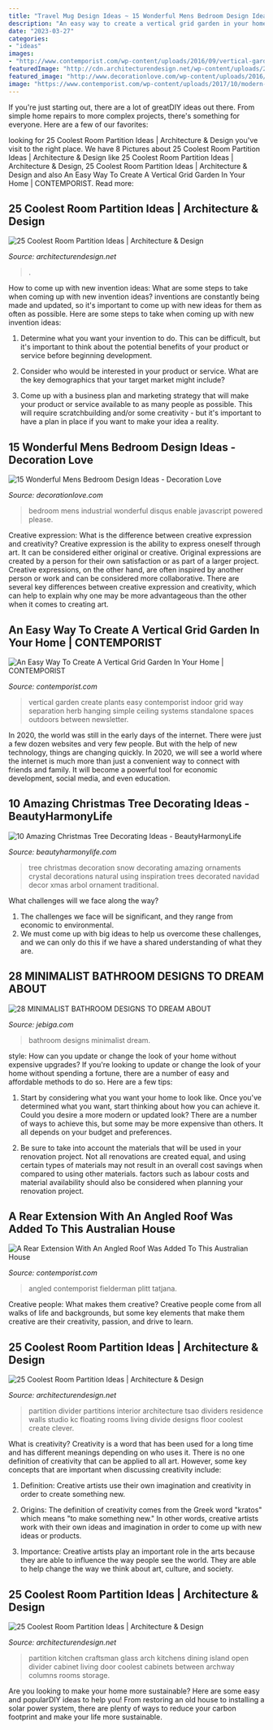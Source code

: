 ```yaml
---
title: "Travel Mug Design Ideas ~ 15 Wonderful Mens Bedroom Design Ideas"
description: "An easy way to create a vertical grid garden in your home"
date: "2023-03-27"
categories:
- "ideas"
images:
- "http://www.contemporist.com/wp-content/uploads/2016/09/vertical-garden_050916_05-800x1712.jpg"
featuredImage: "http://cdn.architecturendesign.net/wp-content/uploads/2014/08/1446.jpg"
featured_image: "http://www.decorationlove.com/wp-content/uploads/2016/06/Industrial-Bedroom-Design-For-Men.jpg"
image: "https://www.contemporist.com/wp-content/uploads/2017/10/modern-house-extension-architecture-241017-751-02.jpg"
---
```



If you're just starting out, there are a lot of greatDIY ideas out there. From simple home repairs to more complex projects, there's something for everyone. Here are a few of our favorites: 

	

		
looking for 25 Coolest Room Partition Ideas | Architecture &amp; Design you've visit to the right place. We have 8 Pictures about 25 Coolest Room Partition Ideas | Architecture &amp; Design like 25 Coolest Room Partition Ideas | Architecture &amp; Design, 25 Coolest Room Partition Ideas | Architecture &amp; Design and also An Easy Way To Create A Vertical Grid Garden In Your Home | CONTEMPORIST. Read more:
		
    
## 25 Coolest Room Partition Ideas | Architecture &amp; Design

<img loading=lazy src="https://cdn.architecturendesign.net/wp-content/uploads/2014/08/1742.jpg" onerror="this.onerror=null;this.src='https://tse1.mm.bing.net/th?id=OIP.ovTblCgTk6jpb7B_ULeNwAHaLI&amp;pid=15.1';" alt="25 Coolest Room Partition Ideas | Architecture &amp; Design">

_Source: architecturendesign.net_

>. 

	

How to come up with new invention ideas: What are some steps to take when coming up with new invention ideas?
inventions are constantly being made and updated, so it's important to come up with new ideas for them as often as possible. Here are some steps to take when coming up with new invention ideas:
1. Determine what you want your invention to do. This can be difficult, but it's important to think about the potential benefits of your product or service before beginning development.

2. Consider who would be interested in your product or service. What are the key demographics that your target market might include?

3. Come up with a business plan and marketing strategy that will make your product or service available to as many people as possible. This will require scratchbuilding and/or some creativity - but it's important to have a plan in place if you want to make your idea a reality.


    
## 15 Wonderful Mens Bedroom Design Ideas - Decoration Love

<img loading=lazy src="http://www.decorationlove.com/wp-content/uploads/2016/06/Industrial-Bedroom-Design-For-Men.jpg" onerror="this.onerror=null;this.src='https://tse1.mm.bing.net/th?id=OIP.OlAdUmh0r7fgqCzn6GWBiAHaLH&amp;pid=15.1';" alt="15 Wonderful Mens Bedroom Design Ideas - Decoration Love">

_Source: decorationlove.com_

>bedroom mens industrial wonderful disqus enable javascript powered please. 

	

Creative expression: What is the difference between creative expression and creativity?
Creative expression is the ability to express oneself through art. It can be considered either original or creative. Original expressions are created by a person for their own satisfaction or as part of a larger project. Creative expressions, on the other hand, are often inspired by another person or work and can be considered more collaborative. There are several key differences between creative expression and creativity, which can help to explain why one may be more advantageous than the other when it comes to creating art.

    
## An Easy Way To Create A Vertical Grid Garden In Your Home | CONTEMPORIST

<img loading=lazy src="http://www.contemporist.com/wp-content/uploads/2016/09/vertical-garden_050916_05-800x1712.jpg" onerror="this.onerror=null;this.src='https://tse1.mm.bing.net/th?id=OIP.1evd6vcyQGj3iYi97n_jHwHaP2&amp;pid=15.1';" alt="An Easy Way To Create A Vertical Grid Garden In Your Home | CONTEMPORIST">

_Source: contemporist.com_

>vertical garden create plants easy contemporist indoor grid way separation herb hanging simple ceiling systems standalone spaces outdoors between newsletter. 

	

In 2020, the world was still in the early days of the internet. There were just a few dozen websites and very few people. But with the help of new technology, things are changing quickly. In 2020, we will see a world where the internet is much more than just a convenient way to connect with friends and family. It will become a powerful tool for economic development, social media, and even education.

    
## 10 Amazing Christmas Tree Decorating Ideas - BeautyHarmonyLife

<img loading=lazy src="https://beautyharmonylife.com/wp-content/uploads/2013/11/White-Christmas-Tree-Ornaments.jpg" onerror="this.onerror=null;this.src='https://tse2.mm.bing.net/th?id=OIP.4xflM8bcDAsBigFrIqPCXQHaLH&amp;pid=15.1';" alt="10 Amazing Christmas Tree Decorating Ideas - BeautyHarmonyLife">

_Source: beautyharmonylife.com_

>tree christmas decoration snow decorating amazing ornaments crystal decorations natural using inspiration trees decorated navidad decor xmas arbol ornament traditional. 

	

What challenges will we face along the way?
1. The challenges we face will be significant, and they range from economic to environmental. 
2. We must come up with big ideas to help us overcome these challenges, and we can only do this if we have a shared understanding of what they are.

    
## 28 MINIMALIST BATHROOM DESIGNS TO DREAM ABOUT

<img loading=lazy src="http://www.jebiga.com/wp-content/uploads/2013/04/luxurious-bathroom-design.jpg" onerror="this.onerror=null;this.src='https://tse2.mm.bing.net/th?id=OIP.Q6GwLmRtaPYr0-0vCu1YgwHaLI&amp;pid=15.1';" alt="28 MINIMALIST BATHROOM DESIGNS TO DREAM ABOUT">

_Source: jebiga.com_

>bathroom designs minimalist dream. 

	

style: How can you update or change the look of your home without expensive upgrades?
If you're looking to update or change the look of your home without spending a fortune, there are a number of easy and affordable methods to do so. Here are a few tips: 
1. Start by considering what you want your home to look like. Once you've determined what you want, start thinking about how you can achieve it. Could you desire a more modern or updated look? There are a number of ways to achieve this, but some may be more expensive than others. It all depends on your budget and preferences. 

2. Be sure to take into account the materials that will be used in your renovation project. Not all renovations are created equal, and using certain types of materials may not result in an overall cost savings when compared to using other materials. factors such as labour costs and material availability should also be considered when planning your renovation project.

    
## A Rear Extension With An Angled Roof Was Added To This Australian House

<img loading=lazy src="https://www.contemporist.com/wp-content/uploads/2017/10/modern-house-extension-architecture-241017-751-02.jpg" onerror="this.onerror=null;this.src='https://tse3.mm.bing.net/th?id=OIP.iur3dFaUOsZHLccuyWM-QgHaQI&amp;pid=15.1';" alt="A Rear Extension With An Angled Roof Was Added To This Australian House">

_Source: contemporist.com_

>angled contemporist fielderman plitt tatjana. 

	

Creative people: What makes them creative?
Creative people come from all walks of life and backgrounds, but some key elements that make them creative are their creativity, passion, and drive to learn.

    
## 25 Coolest Room Partition Ideas | Architecture &amp; Design

<img loading=lazy src="https://cdn.architecturendesign.net/wp-content/uploads/2014/08/559.jpg" onerror="this.onerror=null;this.src='https://tse3.mm.bing.net/th?id=OIP.ezvH4qoRj1glBCBnrbwgYgHaLH&amp;pid=15.1';" alt="25 Coolest Room Partition Ideas | Architecture &amp; Design">

_Source: architecturendesign.net_

>partition divider partitions interior architecture tsao dividers residence walls studio kc floating rooms living divide designs floor coolest create clever. 

	

What is creativity?
Creativity is a word that has been used for a long time and has different meanings depending on who uses it. There is no one definition of creativity that can be applied to all art. However, some key concepts that are important when discussing creativity include:
1) Definition: Creative artists use their own imagination and creativity in order to create something new.

2) Origins: The definition of creativity comes from the Greek word "kratos" which means "to make something new." In other words, creative artists work with their own ideas and imagination in order to come up with new ideas or products.

3) Importance: Creative artists play an important role in the arts because they are able to influence the way people see the world. They are able to help change the way we think about art, culture, and society.

    
## 25 Coolest Room Partition Ideas | Architecture &amp; Design

<img loading=lazy src="http://cdn.architecturendesign.net/wp-content/uploads/2014/08/1446.jpg" onerror="this.onerror=null;this.src='https://tse1.mm.bing.net/th?id=OIP.6iDV5z49ztLLQfWfhoEl0AHaJV&amp;pid=15.1';" alt="25 Coolest Room Partition Ideas | Architecture &amp; Design">

_Source: architecturendesign.net_

>partition kitchen craftsman glass arch kitchens dining island open divider cabinet living door coolest cabinets between archway columns rooms storage. 

	

Are you looking to make your home more sustainable? Here are some easy and popularDIY ideas to help you! From restoring an old house to installing a solar power system, there are plenty of ways to reduce your carbon footprint and make your life more sustainable.

